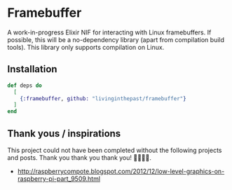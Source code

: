 # Framebuffer

A work-in-progress Elixir NIF for interacting with Linux framebuffers. If possible,
this will be a no-dependency library (apart from compilation build tools). This
library only supports compilation on Linux.

## Installation

```elixir
def deps do
  [
    {:framebuffer, github: "livinginthepast/framebuffer"}
  ]
end
```

## Thank yous / inspirations

This project could not have been completed without the following projects and posts.
Thank you thank you thank you! 🙇🙇🙇🙏.

- http://raspberrycompote.blogspot.com/2012/12/low-level-graphics-on-raspberry-pi-part_9509.html


